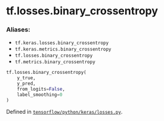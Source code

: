 <div itemscope itemtype="http://developers.google.com/ReferenceObject">
<meta itemprop="name" content="tf.losses.binary_crossentropy" />
<meta itemprop="path" content="Stable" />
</div>

# tf.losses.binary_crossentropy

### Aliases:

* `tf.keras.losses.binary_crossentropy`
* `tf.keras.metrics.binary_crossentropy`
* `tf.losses.binary_crossentropy`
* `tf.metrics.binary_crossentropy`

``` python
tf.losses.binary_crossentropy(
    y_true,
    y_pred,
    from_logits=False,
    label_smoothing=0
)
```



Defined in [`tensorflow/python/keras/losses.py`](/code/stable/tensorflow/python/keras/losses.py).

